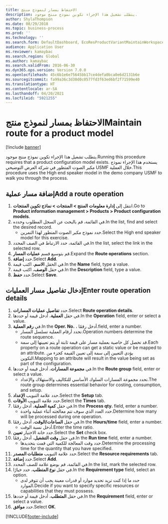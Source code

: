 ```yaml
---
title: الاحتفاظ بمسار لنموذج منتج
description: يتطلب تشغيل هذا الإجراء تكوين نموذج منتج موجود.
author: ShylaThompson
ms.date: 08/29/2018
ms.topic: business-process
ms.prod: ''
ms.technology: ''
ms.search.form: DefaultDashboard, EcoResProductVariantMaintainWorkspace, PCProductConfigurationModelListPage, PCProductConfigurationModelDetails, PCRouteOperationDetails, WrkCtrCapabilityLookUp
audience: Application User
ms.reviewer: kamaybac
ms.search.region: Global
ms.author: kamaybac
ms.search.validFrom: 2016-06-30
ms.dyn365.ops.version: Version 7.0.0
ms.openlocfilehash: 45c6b1e6e75645bb17ce4defa0bca0e6d2131b6e
ms.sourcegitcommit: fa99a36c3d30d0c0577fd3f63ed6bf2f71599e40
ms.translationtype: HT
ms.contentlocale: ar-SA
ms.lasthandoff: 04/20/2021
ms.locfileid: "5921255"
---
```

# <a name="maintain-route-for-a-product-model"></a><span data-ttu-id="4e59e-103">الاحتفاظ بمسار لنموذج منتج</span><span class="sxs-lookup"><span data-stu-id="4e59e-103">Maintain route for a product model</span></span>

[!include [banner](../../includes/banner.md)]

<span data-ttu-id="4e59e-104">يتطلب تشغيل هذا الإجراء تكوين نموذج منتج موجود.</span><span class="sxs-lookup"><span data-stu-id="4e59e-104">Running this procedure requires that a product configuration model exists.</span></span> <span data-ttu-id="4e59e-105">يستخدم هذا الإجراء نموذج مكبر الصوت المتطور في شركة العرض التوضيحي USMF خلال العملية.</span><span class="sxs-lookup"><span data-stu-id="4e59e-105">This procedure uses the High end speaker model in the demo company USMF to walk you through the process.</span></span>

## <a name="add-a-route-operation"></a><span data-ttu-id="4e59e-106">إضافة مسار عملية</span><span class="sxs-lookup"><span data-stu-id="4e59e-106">Add a route operation</span></span>

1. <span data-ttu-id="4e59e-107">انتقل إلى **إدارة معلومات المنتج \> المنتجات \> نماذج تكوين المنتجات**.</span><span class="sxs-lookup"><span data-stu-id="4e59e-107">Go to **Product information management \> Products \> Product configuration models**.</span></span>
1. <span data-ttu-id="4e59e-108">في القائمة، قم بالبحث عن السجل المطلوب وحدده.</span><span class="sxs-lookup"><span data-stu-id="4e59e-108">In the list, find and select the desired record.</span></span>
    * <span data-ttu-id="4e59e-109">حدد نموذج مكبر الصوت المتطور لهذا التمرين.</span><span class="sxs-lookup"><span data-stu-id="4e59e-109">Select the High end speaker model for this exercise.</span></span>  
1. <span data-ttu-id="4e59e-110">في القائمة، حدد الارتباط في الصف المحدد.</span><span class="sxs-lookup"><span data-stu-id="4e59e-110">In the list, select the link in the selected row.</span></span>
1. <span data-ttu-id="4e59e-111">قم بتوسيع قسم **عمليات المسار**.</span><span class="sxs-lookup"><span data-stu-id="4e59e-111">Expand the **Route operations** section.</span></span>
1. <span data-ttu-id="4e59e-112">حدد **إضافة**.</span><span class="sxs-lookup"><span data-stu-id="4e59e-112">Select **Add**.</span></span>
1. <span data-ttu-id="4e59e-113">في الحقل **الاسم**، اكتب قيمة.</span><span class="sxs-lookup"><span data-stu-id="4e59e-113">In the **Name** field, type a value.</span></span>
1. <span data-ttu-id="4e59e-114">في حقل **الوصف**، اكتب قيمة.</span><span class="sxs-lookup"><span data-stu-id="4e59e-114">In the **Description** field, type a value.</span></span>
1. <span data-ttu-id="4e59e-115">حدد **حفظ**.</span><span class="sxs-lookup"><span data-stu-id="4e59e-115">Select **Save**.</span></span>

## <a name="enter-route-operation-details"></a><span data-ttu-id="4e59e-116">إدخال تفاصيل مسار العمليات</span><span class="sxs-lookup"><span data-stu-id="4e59e-116">Enter route operation details</span></span>

1. <span data-ttu-id="4e59e-117">حدد **تفاصيل عمليات المسارات**.</span><span class="sxs-lookup"><span data-stu-id="4e59e-117">Select **Route operation details**.</span></span>
1. <span data-ttu-id="4e59e-118">في حقل **العملية**، أدخل قيمة أو حددها.</span><span class="sxs-lookup"><span data-stu-id="4e59e-118">In the **Operation** field, enter or select a value.</span></span>
1. <span data-ttu-id="4e59e-119">في **رقم العملية**.</span><span class="sxs-lookup"><span data-stu-id="4e59e-119">In the **Oper. No.**</span></span> <span data-ttu-id="4e59e-120">، أدخل رقمًا.</span><span class="sxs-lookup"><span data-stu-id="4e59e-120">field, enter a number.</span></span>
    * <span data-ttu-id="4e59e-121">تحدد أرقام العملية تسلسل المسار.</span><span class="sxs-lookup"><span data-stu-id="4e59e-121">Operation numbers determine the route sequence.</span></span>  
    * <span data-ttu-id="4e59e-122">قد تحصل كل خاصية بعملية مسار على قيمة ثابتة أو يتم تعيينها إلى سمة.</span><span class="sxs-lookup"><span data-stu-id="4e59e-122">Each property on a route operation can get a static value or be mapped to an attribute.</span></span> <span data-ttu-id="4e59e-123">يؤدي التعيين إلى سمة إلى تعيين القيمة كجزء من التكوين.</span><span class="sxs-lookup"><span data-stu-id="4e59e-123">Mapping to an attribute will result in the value being set as part of the configuration.</span></span>  
1. <span data-ttu-id="4e59e-124">في **مجموعة المسارات**، أدخل قيمة أو حددها.</span><span class="sxs-lookup"><span data-stu-id="4e59e-124">In the **Route group** field, enter or select a value.</span></span>
    * <span data-ttu-id="4e59e-125">تحدد مجموعة المسارات السلوك الأساسي للتكاليف والاستهلاك والإعداد.</span><span class="sxs-lookup"><span data-stu-id="4e59e-125">The route group determines essential behavior for costing, consumption, and setup.</span></span>  
1. <span data-ttu-id="4e59e-126">حدد علامة التبويب **الإعداد**.</span><span class="sxs-lookup"><span data-stu-id="4e59e-126">Select the **Setup** tab.</span></span>
1. <span data-ttu-id="4e59e-127">حدد علامة التبويب **الأوقات**.</span><span class="sxs-lookup"><span data-stu-id="4e59e-127">Select the **Times** tab.</span></span>
1. <span data-ttu-id="4e59e-128">في حقل **كمية العملية**، أدخل رقمًا.</span><span class="sxs-lookup"><span data-stu-id="4e59e-128">In the **Process qty.** field, enter a number.</span></span>
    * <span data-ttu-id="4e59e-129">حدد العدد الذي سوف تتم معالجته أثناء عملية واحدة.</span><span class="sxs-lookup"><span data-stu-id="4e59e-129">Determine how many will be processed during one operation.</span></span>  
1. <span data-ttu-id="4e59e-130">في حقل **الساعات/الوقت**، أدخل رقمًا.</span><span class="sxs-lookup"><span data-stu-id="4e59e-130">In the **Hours/time** field, enter a number.</span></span>
    * <span data-ttu-id="4e59e-131">أدخل نسبة الوقت.</span><span class="sxs-lookup"><span data-stu-id="4e59e-131">Enter the time ratio.</span></span>  
1. <span data-ttu-id="4e59e-132">حدد خانة الاختيار **تعيين**.</span><span class="sxs-lookup"><span data-stu-id="4e59e-132">Select the **Set** check box.</span></span>
1. <span data-ttu-id="4e59e-133">في حقل **وقت التشغيل**، أدخل رقمًا.</span><span class="sxs-lookup"><span data-stu-id="4e59e-133">In the **Run time** field, enter a number.</span></span>
    * <span data-ttu-id="4e59e-134">حدد وقت المعالجة للكمية التي قمت بتحديدها.</span><span class="sxs-lookup"><span data-stu-id="4e59e-134">Determine the processing time for the quantity that you have specified.</span></span>  
1. <span data-ttu-id="4e59e-135">حدد علامة التبويب **متطلبات المصدر**.</span><span class="sxs-lookup"><span data-stu-id="4e59e-135">Select the **Resource requirements** tab.</span></span>
1. <span data-ttu-id="4e59e-136">حدد **إضافة**.</span><span class="sxs-lookup"><span data-stu-id="4e59e-136">Select **Add**.</span></span>
1. <span data-ttu-id="4e59e-137">في القائمة، قم بوضع علامة للصف المحدد.</span><span class="sxs-lookup"><span data-stu-id="4e59e-137">In the list, mark the selected row.</span></span>
1. <span data-ttu-id="4e59e-138">في حقل **نوع المتطلب**، حدد خيارًا.</span><span class="sxs-lookup"><span data-stu-id="4e59e-138">In the **Requirement type** field, select an option.</span></span>
    * <span data-ttu-id="4e59e-139">حدد ما إذا كنت تريد تحديد موارد أو قدرات معينة يجب أن تتوفر لدى الموارد.</span><span class="sxs-lookup"><span data-stu-id="4e59e-139">Decide if you want to specify specific resources or capabilities that they must possess.</span></span>  
1. <span data-ttu-id="4e59e-140">في حقل **المتطلب**، أدخل قيمة أو حددها.</span><span class="sxs-lookup"><span data-stu-id="4e59e-140">In the **Requirement** field, enter or select a value.</span></span>
1. <span data-ttu-id="4e59e-141">حدد **موافق**.</span><span class="sxs-lookup"><span data-stu-id="4e59e-141">Select **OK**.</span></span>



[!INCLUDE[footer-include](../../../includes/footer-banner.md)]